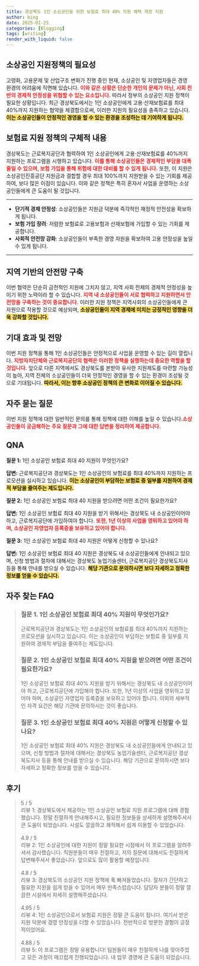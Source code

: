 ```yaml
---
title: 경상북도 1인 소상공인을 위한 보험료 최대 40% 지원 혜택 재정 지원
author: bing
date: 2025-01-25
categories: [Blogging]
tags: [writing]
render_with_liquid: false
---
```



<h2 id='소상공인 지원정책의 필요성'>소상공인 지원정책의 필요성</h2>

<p>고령화, 고용문제 및 산업구조 변화가 진행 중인 현재, 소상공인 및 자영업자들은 경영 환경의 어려움에 직면해 있습니다. <b><span style="color: #ee2323;">이와 같은 상황은 단순한 개인의 문제가 아닌, 사회 전반의 경제적 안정성을 위협할 수 있는 요소입니다.</span></b> 따라서 정부의 소상공인 지원 정책이 필요한 상황입니다. 최근 경상북도에서는 1인 소상공인에게 고용·산재보험료를 최대 40%까지 지원하는 협약을 체결함으로써, 이러한 지원의 필요성을 충족하고 있습니다. <b><span style="background-color: #ffe066;">이는 소상공인들이 안정적인 경영을 할 수 있는 환경을 조성하는 데 기여하게 됩니다.</span></b></p>

<h2 id='보험료 지원 정책의 구체적 내용'>보험료 지원 정책의 구체적 내용</h2>

<p>경상북도는 근로복지공단과 협력하여 1인 소상공인에게 고용·산재보험료를 40%까지 지원하는 프로그램을 시행하고 있습니다. <b><span style="color: #ee2323;">이를 통해 소상공인들은 경제적인 부담을 대폭 줄일 수 있으며, 보험 가입을 통해 위험에 대한 대비를 할 수 있게 됩니다.</span></b> 또한, 이 지원은 소상공인진흥공단 지원금과 결합할 경우 최대 100%까지 지원받을 수 있는 기회를 제공하여, 보다 많은 이점이 있습니다. 이와 같은 정책은 특히 혼자서 사업을 운영하는 소상공인들에게 큰 도움이 될 것입니다.</b></p>

<hr />

<ul>
    <li><b>단기적 경제 안정성</b>: 소상공인들은 지원금 덕분에 즉각적인 재정적 안전성을 확보하게 됩니다.</li>
    <li><b>보험 가입 장려</b>: 저렴한 보험료로 고용보험과 산재보험에 가입할 수 있는 기회를 제공합니다.</li>
    <li><b>사회적 안전망 강화</b>: 소상공인들이 부족한 경영 자원을 확보하여 고용 안정성을 높일 수 있게 됩니다.</li>
</ul>

<hr />

<h2 id='지역 기반의 안전망 구축'>지역 기반의 안전망 구축</h2>

<p>이번 협약은 단순히 금전적인 지원에 그치지 않고, 지역 사회 전체의 경제적 안정성을 높이기 위한 노력이라 할 수 있습니다. <b><span style="color: #ee2323;">지역 내 소상공인들이 서로 협력하고 지원하면서 안전망을 구축하는 것이 중요합니다.</span></b> 이러한 지원 정책은 지역사회의 소상공인들에게 큰 자원으로 작용할 것으로 예상되며, <b><span style="background-color: #ffe066;">소상공인들이 지역 경제에 미치는 긍정적인 영향을 더욱 강화할 것입니다.</span></b></p>

<h2 id='기대 효과 및 전망'>기대 효과 및 전망</h2>

<p>이번 지원 정책을 통해 1인 소상공인들은 안정적으로 사업을 운영할 수 있는 길이 열립니다. <b><span style="color: #ee2323;">지방자치단체와 근로복지공단의 협력은 이러한 정책을 실행하는데 중요한 역할을 할 것입니다.</span></b> 앞으로 다른 지역에서도 경상북도를 본받아 유사한 지원제도를 마련할 가능성이 높아, 지역 전체의 소상공인들이 더욱 안정적인 경영을 할 수 있는 환경이 조성될 것으로 기대됩니다. <b><span style="background-color: #ffe066;">따라서, 이는 향후 소상공인 정책의 큰 변화로 이어질 수 있습니다.</span></b></p>

<h2 id='자주 묻는 질문'>자주 묻는 질문</h2>

<p>이번 지원 정책에 대한 일반적인 문의를 통해 정책에 대한 이해를 높일 수 있습니다.<b><span style="color: #ee2323;">소상공인들이 궁금해하는 주요 질문과 그에 대한 답변을 정리하여 제공합니다.</span></b></p>

<h2 id='QNA'>QNA</h2>

<p><b>질문 1:</b> 1인 소상공인 보험료 최대 40 지원이 무엇인가요?</p>

<p><b>답변:</b> 근로복지공단과 경상북도는 1인 소상공인의 보험료를 최대 40%까지 지원하는 프로모션을 실시하고 있습니다. <b><span style="background-color: #ffe066;">이는 소상공인이 부담하는 보험료 중 일부를 지원하여 경제적 부담을 줄여주는 제도입니다.</span></b></p>

<p><b>질문 2:</b> 1인 소상공인 보험료 최대 40 지원을 받으려면 어떤 조건이 필요한가요?</p>

<p><b>답변:</b> 1인 소상공인 보험료 최대 40 지원을 받기 위해서는 경상북도 내 소상공인이어야 하고, 근로복지공단에 가입하여야 합니다. <b><span style="color: #ee2323;">또한, 1년 이상의 사업을 영위하고 있어야 하며, 소상공인 자영업자 등록증을 보유하고 있어야 합니다.</span></b></p>

<p><b>질문 3:</b> 1인 소상공인 보험료 최대 40 지원은 어떻게 신청할 수 있나요?</p>

<p><b>답변:</b> 1인 소상공인 보험료 최대 40 지원은 경상북도 내 소상공인들에게 안내되고 있으며, 신청 방법과 절차에 대해서는 경상북도 농업기술센터, 근로복지공단 경상북도지사 등을 통해 안내를 받으실 수 있습니다. <b><span style="background-color: #ffe066;">해당 기관으로 문의하시면 보다 자세하고 정확한 정보를 얻을 수 있습니다.</span></b></p>


<h2 id='자주_찾는_FAQ'>자주 찾는 FAQ</h2>
<div itemscope="" itemtype="https://schema.org/FAQPage"> 
<blockquote> 
<div itemscope="" itemprop="mainEntity" itemtype="https://schema.org/Question"> 
<h3 itemprop="name">질문 1. 1인 소상공인 보험료 최대 40% 지원이 무엇인가요?</h3> 
<div itemscope="" itemprop="acceptedAnswer" itemtype="https://schema.org/Answer"> 
<span itemprop="text"> 
<p>근로복지공단과 경상북도는 1인 소상공인의 보험료를 최대 40%까지 지원하는 프로모션을 실시하고 있습니다. 이는 소상공인이 부담하는 보험료 중 일부를 지원하여 경제적 부담을 줄여주는 제도입니다.</p> 
</span> 
</div> 
</div> 

<div itemscope="" itemprop="mainEntity" itemtype="https://schema.org/Question"> 
<h3 itemprop="name">질문 2. 1인 소상공인 보험료 최대 40% 지원을 받으려면 어떤 조건이 필요한가요?</h3> 
<div itemscope="" itemprop="acceptedAnswer" itemtype="https://schema.org/Answer"> 
<span itemprop="text"> 
<p>1인 소상공인 보험료 최대 40% 지원을 받기 위해서는 경상북도 내 소상공인이어야 하고, 근로복지공단에 가입해야 합니다. 또한, 1년 이상의 사업을 영위하고 있어야 하며, 소상공인 자영업자 등록증을 보유하고 있어야 합니다. 이외의 세부적인 자격 요건은 해당 기관에 문의하시는 것이 좋습니다.</p> 
</span> 
</div> 
</div> 

<div itemscope="" itemprop="mainEntity" itemtype="https://schema.org/Question"> 
<h3 itemprop="name">질문 3. 1인 소상공인 보험료 최대 40% 지원은 어떻게 신청할 수 있나요?</h3> 
<div itemscope="" itemprop="acceptedAnswer" itemtype="https://schema.org/Answer"> 
<span itemprop="text"> 
<p>1인 소상공인 보험료 최대 40% 지원은 경상북도 내 소상공인들에게 안내되고 있으며, 신청 방법과 절차에 대해서는 경상북도 농업기술센터, 근로복지공단 경상북도지사 등을 통해 안내를 받으실 수 있습니다. 해당 기관으로 문의하시면 보다 자세하고 정확한 정보를 얻을 수 있습니다.</p> 
</span> 
</div> 
</div> 
</blockquote> 
</div>
<h2 id='후기'>후기</h2>
<div itemscope itemtype="https://schema.org/Product">
  <blockquote>
  <div itemprop="review" itemscope itemtype="https://schema.org/Review">
      <div itemprop="reviewRating" itemscope itemtype="https://schema.org/Rating"> <span itemprop="ratingValue">5</span> / <span itemprop="bestRating">5</span> </div>
      <span itemprop="reviewBody">리뷰 1: 경상북도에서 제공하는 1인 소상공인 보험료 지원 프로그램에 대해 경험했습니다. 정말 친절하게 안내해주시고, 필요한 정보들을 상세하게 설명해주셔서 큰 도움이 되었습니다. 시설도 깔끔하고 쾌적해서 쉽게 이용할 수 있었습니다.</span>
  </div>
  <br>
  <div itemprop="review" itemscope itemtype="https://schema.org/Review">
      <div itemprop="reviewRating" itemscope itemtype="https://schema.org/Rating"> <span itemprop="ratingValue">4.9</span> / <span itemprop="bestRating">5</span> </div>
      <span itemprop="reviewBody">리뷰 2: 1인 소상공인에 대한 지원이 정말 필요한 시점에서 이 프로그램을 알려주셔서 감사했습니다. 직원분들이 매우 친절하고, 저의 질문에 대해서도 친절하게 답변해주셔서 좋았습니다. 앞으로도 많이 활용할 예정입니다.</span>
  </div>
  <br>
  <div itemprop="review" itemscope itemtype="https://schema.org/Review">
      <div itemprop="reviewRating" itemscope itemtype="https://schema.org/Rating"> <span itemprop="ratingValue">4.8</span> / <span itemprop="bestRating">5</span> </div>
      <span itemprop="reviewBody">리뷰 3: 경상북도의 소상공인 지원 정책에 푹 빠져들었습니다. 절차가 간단하고 필요한 지원을 쉽게 받을 수 있어서 매우 만족스럽습니다. 담당자 분들이 정말 깔끔한 시설에서 자세히 설명해주셨습니다.</span>
  </div>
  <br>
  <div itemprop="review" itemscope itemtype="https://schema.org/Review">
      <div itemprop="reviewRating" itemscope itemtype="https://schema.org/Rating"> <span itemprop="ratingValue">4.95</span> / <span itemprop="bestRating">5</span> </div>
      <span itemprop="reviewBody">리뷰 4: 1인 소상공인으로서 보험료 지원은 정말 큰 도움이 됩니다. 여기서 받은 지원 덕분에 경영 안정성을 더할 수 있었습니다. 전반적으로 방문한 경험이 긍정적이었어요.</span>
  </div>
  <br>
  <div itemprop="review" itemscope itemtype="https://schema.org/Review">
      <div itemprop="reviewRating" itemscope itemtype="https://schema.org/Rating"> <span itemprop="ratingValue">4.88</span> / <span itemprop="bestRating">5</span> </div>
      <span itemprop="reviewBody">리뷰 5: 이 프로그램은 정말 유용합니다! 팀원들이 매우 친절하게 나를 맞아주었고 모든 과정이 매끄럽게 진행되었습니다. 내 업무 경영에 큰 도움이 되었습니다.</span>
  </div>
  </blockquote>
</div>
